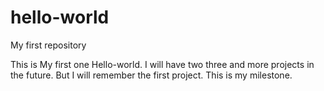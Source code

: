 # hello-world
My first repository

This is My first one Hello-world.
I will have two three and more projects in the future.
But I will remember the first project.
This is my milestone.
